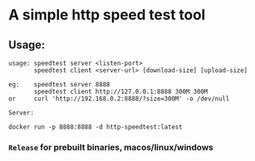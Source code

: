 # A simple http speed test tool

## Usage:

```
usage: speedtest server <listen-port>
       speedtest client <server-url> [download-size] [upload-size]

eg:    speedtest server 8888
       speedtest client http://127.0.0.1:8888 300M 300M
or     curl 'http://192.168.0.2:8888/?size=300M' -o /dev/null
```

```
Server:

docker run -p 8888:8888 -d http-speedtest:latest
```


### `Release` for prebuilt binaries, macos/linux/windows


